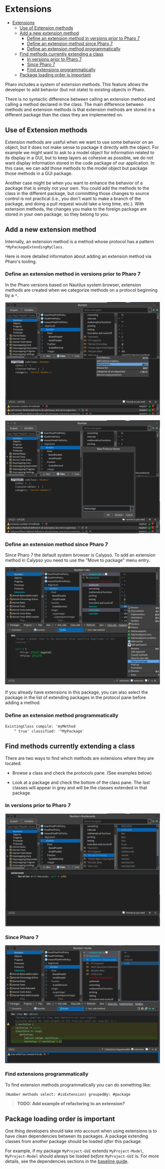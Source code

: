 # Extensions

- [Extensions](#extensions)
  - [Use of Extension methods](#use-of-extension-methods)
  - [Add a new extension method](#add-a-new-extension-method)
    - [Define an extension method in versions prior to Pharo 7](#define-an-extension-method-in-versions-prior-to-pharo-7)
    - [Define an extension method since Pharo 7](#define-an-extension-method-since-pharo-7)
    - [Define an extension method programmatically](#define-an-extension-method-programmatically)
  - [Find methods currently extending a class](#find-methods-currently-extending-a-class)
    - [In versions prior to Pharo 7](#in-versions-prior-to-pharo-7)
    - [Since Pharo 7](#since-pharo-7)
    - [Find extensions programmatically](#find-extensions-programmatically)
  - [Package loading order is important](#package-loading-order-is-important)

Pharo includes a system of extension methods. This feature allows the developer to add behavior (but not state) to existing objects in Pharo. 

There is no syntactic difference between calling an extension method and calling a method declared in the class. The main difference between methods and extension methods is that extension methods are stored in a different package than the class they are implemented on.

## Use of Extension methods

Extension methods are useful when we want to use some behavior on an object, but it does not make sense to package it directly with the object. For example we might want to ask to a model object for information related to its display in a GUI, but to keep layers as cohesive as possible, we do not want display information stored in the code package of our application. In this case, we can add those methods to the model object but package those methods in a GUI package.

Another case might be when you want to enhance the behavior of a package that is simply not your own. You could add the methods to the class in the different package, but committing those changes to source control is not practical (i.e., you don't want to make a branch of the package, and doing a pull request would take a long time, etc.). With extension methods, the changes you make to the foreign package are stored in your own package, so they belong to you. 

## Add a new extension method

Internally, an extension method is a method whose protocol has a pattern `*MyPackageExtendingMyClass`. 

Here is more detailed information about adding an extension method via Pharo's tooling.

### Define an extension method in versions prior to Pharo 7

In the Pharo versions based on Nautilus system browser, extension methods are created when we categorize methods on a protocol beginning by a `*`.

![Add an extension method via Nautilus 1](Extensions_Image_NautilusAddExtension1.png?raw=true "Add an extension method via Nautilus 1")

![Add an extension method via Nautilus 2](Extensions_Image_NautilusAddExtension2.png?raw=true "Add an extension method via Nautilus 2")

### Define an extension method since Pharo 7

Since Pharo 7 the default system browser is Calypso. To add an extension method in Calypso you need to use the "Move to package" menu entry.

![Add an extension method via Calypso](Extensions_Image_CalypsoAddExtension.png?raw=true "Add an extension method via Calypso")

If you already have extensions in this package, you can also select the package in the list of extending packages in the protocol pane before adding a method.

### Define an extension method programmatically

```Smalltalk
ExistingClass compile: 'myMethod
	^ true' classified: '*MyPackage'
```

## Find methods currently extending a class

There are two ways to find which methods are extensions where they are located:

- Browse a class and check the protocols pane. (See examples below)

- Look at a package and check the bottom of the class pane. The last classes will appear in grey and will be the classes extended in that package.

### In versions prior to Pharo 7

![See an extension method via Nautilus](Extensions_Image_NautilusSeeExtensions.png?raw=true "See an extension method via Nautilus")

### Since Pharo 7

![See an extension method via Calypso](Extensions_Image_CalypsoSeeExtensions.png?raw=true "See an extension method via Calypso")

### Find extensions programmatically

To find extension methods programmatically you can do something like:

```Smalltalk
(Number methods select: #isExtension) groupedBy: #package
```

> **TODO: Add example of refactoring to an extension?**


## Package loading order is important

One thing developers should take into account when using extensions is to have clean dependencies between its packages. A package extending classes from another package should be loaded *after* this package.

For example, if my package `MyProject-GUI` extends `MyProject-Model`, `MyProject-Model` should always be loaded *before* `MyProject-GUI` is. For more details, see the dependencies sections in the [baseline guide](Baselines.md).
